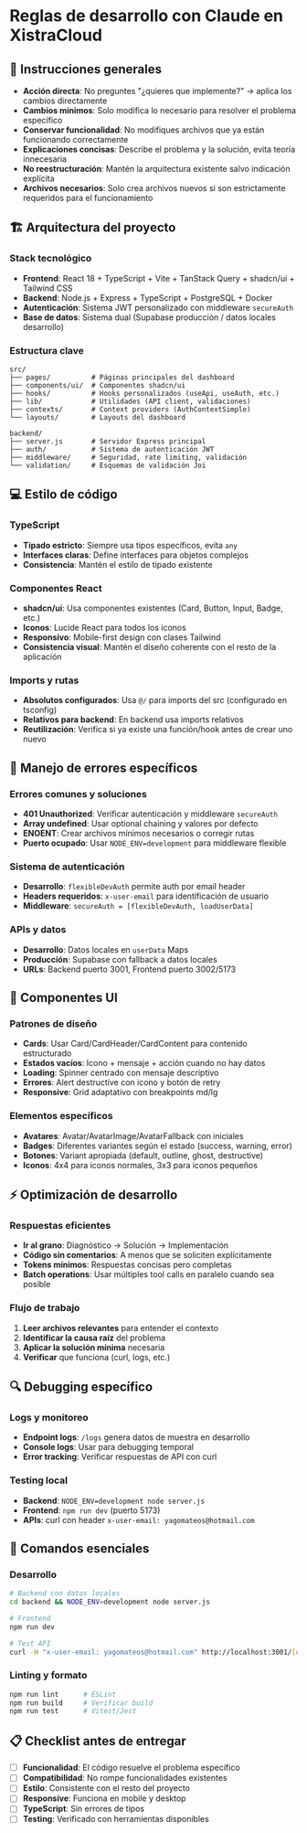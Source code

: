 # Reglas de desarrollo con Claude en XistraCloud

## 🎯 Instrucciones generales
- **Acción directa**: No preguntes "¿quieres que implemente?" → aplica los cambios directamente
- **Cambios mínimos**: Solo modifica lo necesario para resolver el problema específico
- **Conservar funcionalidad**: No modifiques archivos que ya están funcionando correctamente
- **Explicaciones concisas**: Describe el problema y la solución, evita teoría innecesaria
- **No reestructuración**: Mantén la arquitectura existente salvo indicación explícita
- **Archivos necesarios**: Solo crea archivos nuevos si son estrictamente requeridos para el funcionamiento

## 🏗️ Arquitectura del proyecto

### Stack tecnológico
- **Frontend**: React 18 + TypeScript + Vite + TanStack Query + shadcn/ui + Tailwind CSS
- **Backend**: Node.js + Express + TypeScript + PostgreSQL + Docker
- **Autenticación**: Sistema JWT personalizado con middleware `secureAuth`
- **Base de datos**: Sistema dual (Supabase producción / datos locales desarrollo)

### Estructura clave
```
src/
├── pages/          # Páginas principales del dashboard
├── components/ui/  # Componentes shadcn/ui
├── hooks/          # Hooks personalizados (useApi, useAuth, etc.)
├── lib/            # Utilidades (API client, validaciones)
├── contexts/       # Context providers (AuthContextSimple)
└── layouts/        # Layouts del dashboard

backend/
├── server.js       # Servidor Express principal
├── auth/           # Sistema de autenticación JWT
├── middleware/     # Seguridad, rate limiting, validación
└── validation/     # Esquemas de validación Joi
```

## 💻 Estilo de código

### TypeScript
- **Tipado estricto**: Siempre usa tipos específicos, evita `any`
- **Interfaces claras**: Define interfaces para objetos complejos
- **Consistencia**: Mantén el estilo de tipado existente

### Componentes React
- **shadcn/ui**: Usa componentes existentes (Card, Button, Input, Badge, etc.)
- **Iconos**: Lucide React para todos los iconos
- **Responsivo**: Mobile-first design con clases Tailwind
- **Consistencia visual**: Mantén el diseño coherente con el resto de la aplicación

### Imports y rutas
- **Absolutos configurados**: Usa `@/` para imports del src (configurado en tsconfig)
- **Relativos para backend**: En backend usa imports relativos
- **Reutilización**: Verifica si ya existe una función/hook antes de crear uno nuevo

## 🔧 Manejo de errores específicos

### Errores comunes y soluciones
- **401 Unauthorized**: Verificar autenticación y middleware `secureAuth`
- **Array undefined**: Usar optional chaining y valores por defecto
- **ENOENT**: Crear archivos mínimos necesarios o corregir rutas
- **Puerto ocupado**: Usar `NODE_ENV=development` para middleware flexible

### Sistema de autenticación
- **Desarrollo**: `flexibleDevAuth` permite auth por email header
- **Headers requeridos**: `x-user-email` para identificación de usuario
- **Middleware**: `secureAuth = [flexibleDevAuth, loadUserData]`

### APIs y datos
- **Desarrollo**: Datos locales en `userData` Maps
- **Producción**: Supabase con fallback a datos locales
- **URLs**: Backend puerto 3001, Frontend puerto 3002/5173

## 🎨 Componentes UI

### Patrones de diseño
- **Cards**: Usar Card/CardHeader/CardContent para contenido estructurado
- **Estados vacíos**: Icono + mensaje + acción cuando no hay datos
- **Loading**: Spinner centrado con mensaje descriptivo
- **Errores**: Alert destructive con icono y botón de retry
- **Responsive**: Grid adaptativo con breakpoints md/lg

### Elementos específicos
- **Avatares**: Avatar/AvatarImage/AvatarFallback con iniciales
- **Badges**: Diferentes variantes según el estado (success, warning, error)
- **Botones**: Variant apropiada (default, outline, ghost, destructive)
- **Iconos**: 4x4 para iconos normales, 3x3 para iconos pequeños

## ⚡ Optimización de desarrollo

### Respuestas eficientes
- **Ir al grano**: Diagnóstico → Solución → Implementación
- **Código sin comentarios**: A menos que se soliciten explícitamente
- **Tokens mínimos**: Respuestas concisas pero completas
- **Batch operations**: Usar múltiples tool calls en paralelo cuando sea posible

### Flujo de trabajo
1. **Leer archivos relevantes** para entender el contexto
2. **Identificar la causa raíz** del problema
3. **Aplicar la solución mínima** necesaria
4. **Verificar** que funciona (curl, logs, etc.)

## 🔍 Debugging específico

### Logs y monitoreo
- **Endpoint logs**: `/logs` genera datos de muestra en desarrollo
- **Console logs**: Usar para debugging temporal
- **Error tracking**: Verificar respuestas de API con curl

### Testing local
- **Backend**: `NODE_ENV=development node server.js`
- **Frontend**: `npm run dev` (puerto 5173)
- **APIs**: curl con header `x-user-email: yagomateos@hotmail.com`

## 🚀 Comandos esenciales

### Desarrollo
```bash
# Backend con datos locales
cd backend && NODE_ENV=development node server.js

# Frontend
npm run dev

# Test API
curl -H "x-user-email: yagomateos@hotmail.com" http://localhost:3001/[endpoint]
```

### Linting y formato
```bash
npm run lint      # ESLint
npm run build     # Verificar build
npm run test      # Vitest/Jest
```

## 📋 Checklist antes de entregar

- [ ] **Funcionalidad**: El código resuelve el problema específico
- [ ] **Compatibilidad**: No rompe funcionalidades existentes
- [ ] **Estilo**: Consistente con el resto del proyecto
- [ ] **Responsive**: Funciona en mobile y desktop
- [ ] **TypeScript**: Sin errores de tipos
- [ ] **Testing**: Verificado con herramientas disponibles
